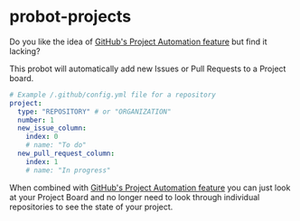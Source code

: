 # probot-projects

Do you like the idea of [GitHub's Project Automation feature](https://github.com/blog/2458-keep-your-project-boards-up-to-date-automatically)
but find it lacking?

This probot will automatically add new Issues or Pull Requests to a Project board.


```yaml
# Example /.github/config.yml file for a repository
project:
  type: "REPOSITORY" # or "ORGANIZATION"
  number: 1
  new_issue_column:
    index: 0
    # name: "To do"
  new_pull_request_column:
    index: 1
    # name: "In progress"
```

When combined with [GitHub's Project Automation feature](https://github.com/blog/2458-keep-your-project-boards-up-to-date-automatically)
you can just look at your Project Board and no longer need to look through individual repositories to see the state of your project.
